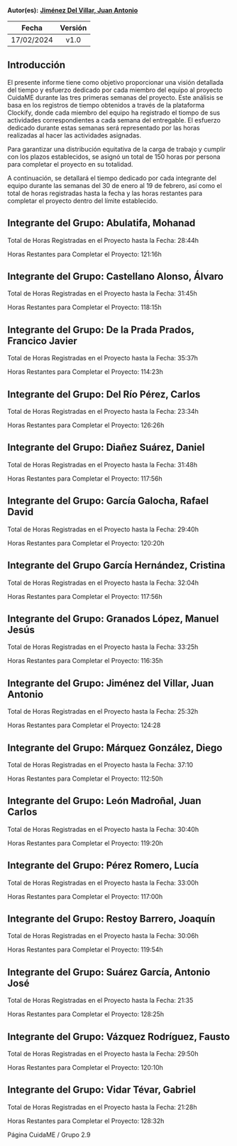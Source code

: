 ﻿**Autor(es):** **[Jiménez Del Villar, Juan Antonio](../grupo)**

|**Fecha**|**Versión**|
| :-: | :-: |
|17/02/2024|v1.0|



## Introducción
El presente informe tiene como objetivo proporcionar una visión detallada del tiempo y esfuerzo dedicado por cada miembro del equipo al proyecto CuidaME durante las tres primeras semanas del proyecto. Este análisis se basa en los registros de tiempo obtenidos a través de la plataforma Clockify, donde cada miembro del equipo ha registrado el tiompo de sus actividades correspondientes a cada semana del entregable. El esfuerzo dedicado durante estas semanas será representado por las horas realizadas al hacer las actividades asignadas.

Para garantizar una distribución equitativa de la carga de trabajo y cumplir con los plazos establecidos, se asignó un total de 150 horas por persona para completar el proyecto en su totalidad.

A continuación, se detallará el tiempo dedicado por cada integrante del equipo durante las semanas del 30 de enero al 19 de febrero, así como el total de horas registradas hasta la fecha y las horas restantes para completar el proyecto dentro del límite establecido.

## **Integrante del Grupo: Abulatifa, Mohanad**

Total de Horas Registradas en el Proyecto hasta la Fecha: 28:44h

Horas Restantes para Completar el Proyecto: 121:16h

## **Integrante del Grupo: Castellano Alonso, Álvaro**


Total de Horas Registradas en el Proyecto hasta la Fecha: 31:45h

Horas Restantes para Completar el Proyecto: 118:15h

## **Integrante del Grupo: De la Prada Prados, Francico Javier**

Total de Horas Registradas en el Proyecto hasta la Fecha: 35:37h

Horas Restantes para Completar el Proyecto: 114:23h

## **Integrante del Grupo: Del Río Pérez, Carlos**

Total de Horas Registradas en el Proyecto hasta la Fecha: 23:34h

Horas Restantes para Completar el Proyecto: 126:26h

## **Integrante del Grupo: Diañez Suárez, Daniel**

Total de Horas Registradas en el Proyecto hasta la Fecha: 31:48h

Horas Restantes para Completar el Proyecto: 117:56h

## **Integrante del Grupo: García Galocha, Rafael David**

Total de Horas Registradas en el Proyecto hasta la Fecha: 29:40h

Horas Restantes para Completar el Proyecto: 120:20h

## **Integrante del Grupo García Hernández, Cristina**

Total de Horas Registradas en el Proyecto hasta la Fecha: 32:04h

Horas Restantes para Completar el Proyecto: 117:56h

## **Integrante del Grupo: Granados López, Manuel Jesús**

Total de Horas Registradas en el Proyecto hasta la Fecha: 33:25h

Horas Restantes para Completar el Proyecto: 116:35h

## **Integrante del Grupo: Jiménez del Villar, Juan Antonio**

Total de Horas Registradas en el Proyecto hasta la Fecha: 25:32h

Horas Restantes para Completar el Proyecto: 124:28

## **Integrante del Grupo: Márquez González, Diego**

Total de Horas Registradas en el Proyecto hasta la Fecha: 37:10

Horas Restantes para Completar el Proyecto: 112:50h

## **Integrante del Grupo: León Madroñal, Juan Carlos**

Total de Horas Registradas en el Proyecto hasta la Fecha: 30:40h

Horas Restantes para Completar el Proyecto: 119:20h

## **Integrante del Grupo: Pérez Romero, Lucía**

Total de Horas Registradas en el Proyecto hasta la Fecha: 33:00h

Horas Restantes para Completar el Proyecto: 117:00h

## **Integrante del Grupo: Restoy Barrero, Joaquín**

Total de Horas Registradas en el Proyecto hasta la Fecha: 30:06h

Horas Restantes para Completar el Proyecto: 119:54h

## **Integrante del Grupo: Suárez García, Antonio José**


Total de Horas Registradas en el Proyecto hasta la Fecha: 21:35

Horas Restantes para Completar el Proyecto: 128:25h

## **Integrante del Grupo: Vázquez Rodríguez, Fausto**

Total de Horas Registradas en el Proyecto hasta la Fecha: 29:50h

Horas Restantes para Completar el Proyecto: 120:10h

## **Integrante del Grupo: Vidar Tévar, Gabriel**

Total de Horas Registradas en el Proyecto hasta la Fecha: 21:28h

Horas Restantes para Completar el Proyecto: 128:32h

























Página 			CuidaME / Grupo 2.9
